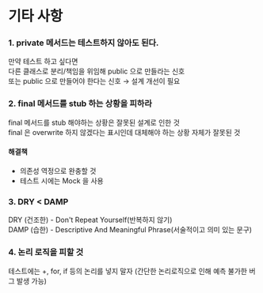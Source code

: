 # 기타 사항

### 1. private 메서드는 테스트하지 않아도 된다.

만약 테스트 하고 싶다면 <br>다른 클래스로 분리/책임을 위임해 public 으로 만들라는 신호
<br>또는 public 으로 만들어야 한다는 신호 &rarr; 설계 개선이 필요

### 2. final 메서드를 stub 하는 상황을 피하라
final 메서드를 stub 해야하는 상황은 잘못된 설계로 인한 것 <br>
final 은 overwrite 하지 않겠다는 표시인데 대체해야 하는 상황 자체가 잘못된 것

#### 해결책
* 의존성 역정으로 완충할 것
* 테스트 시에는 Mock 을 사용

### 3. DRY < DAMP
DRY (건조한) - Don't Repeat Yourself(반복하지 않기)
<br> DAMP (습한) - Descriptive And Meaningful Phrase(서술적이고 의미 있는 문구)

### 4. 논리 로직을 피할 것
테스트에는 +, for, if 등의 논리를 넣지 말자 (간단한 논리로직으로 인해 예측 불가한 버그 발생 가능)